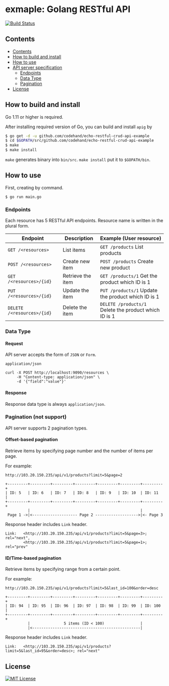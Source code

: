 # exmaple: Golang RESTful API 
[![Build Status](https://travis-ci.org/codehand/echo-restful-crud-api-example.svg?branch=master)](https://travis-ci.org/codehand/echo-restful-crud-api-example)

## Contents

* [Contents](#contents)
* [How to build and install](#how-to-build-and-install)
* [How to use](#how-to-use)
* [API server specification](#api-server-specification)
  + [Endpoints](#endpoints)
  + [Data Type](#data-type)
  + [Pagination](#pagination)
* [License](#license)

## How to build and install

Go 1.11 or higher is required.

After installing required version of Go, you can build and install `apig` by

```bash
$ go get -d -u github.com/codehand/echo-restful-crud-api-example
$ cd $GOPATH/src/github.com/codehand/echo-restful-crud-api-example
$ make
$ make install
```

`make` generates binary into `bin/src`.
`make install` put it to `$GOPATH/bin`.

## How to use

First, creating by  command.

```
$ go run main.go
```
### Endpoints

Each resource has 5 RESTful API endpoints.
Resource name is written in the plural form.

|Endpoint|Description|Example (User resource)|
|--------|-----------|-------|
|`GET /<resources>`|List items|`GET /products` List products|
|`POST /<resources>`|Create new item|`POST /products` Create new product|
|`GET /<resources>/{id}`|Retrieve the item|`GET /products/1` Get the product which ID is 1|
|`PUT /<resources>/{id}`|Update the item|`PUT /products/1` Update the product which ID is 1|
|`DELETE /<resources>/{id}`|Delete the item|`DELETE /products/1` Delete the product which ID is 1|

### Data Type

#### Request

API server accepts the form of `JSON` or `Form`.

`application/json`

```
curl -X POST http://localhost:9090/resources \
     -H "Content-type: application/json" \
     -d '{"field":"value"}'
```


#### Response

Response data type is always `application/json`.

### Pagination (not support)

API server supports 2 pagination types.

#### Offset-based pagination

Retrieve items by specifying page number and the number of items per page.

For example:

```
http://103.20.150.235/api/v1/products?limit=5&page=2
```

```
+---------+---------+---------+---------+---------+---------+---------+
| ID: 5   | ID: 6   | ID: 7   | ID: 8   | ID: 9   | ID: 10  | ID: 11  |
+---------+---------+---------+---------+---------+---------+---------+
          |                                                 |
 Page 1 ->|<-------------------- Page 2 ------------------->|<- Page 3
```

Response header includes `Link` header.

```
Link:   <http://103.20.150.235/api/v1/products?limit=5&page=3>; rel="next",
        <http://103.20.150.235/api/v1/products?limit=5&page=1>; rel="prev"
```

#### ID/Time-based pagination

Retrieve items by specifying range from a certain point.

For example:

```
http://103.20.150.235/api/v1/products?limit=5&last_id=100&order=desc
```

```
+---------+---------+---------+---------+---------+---------+---------+
| ID: 94  | ID: 95  | ID: 96  | ID: 97  | ID: 98  | ID: 99  | ID: 100 |
+---------+---------+---------+---------+---------+---------+---------+
          |               5 items (ID < 100)                |
          |<------------------------------------------------|
```

Response header includes `Link` header.

```
Link:   <http://103.20.150.235/api/v1/products?limit=5&last_id=95&order=desc>; rel="next"
```

## License
[![MIT License](http://img.shields.io/badge/license-MIT-blue.svg?style=flat)](LICENSE)